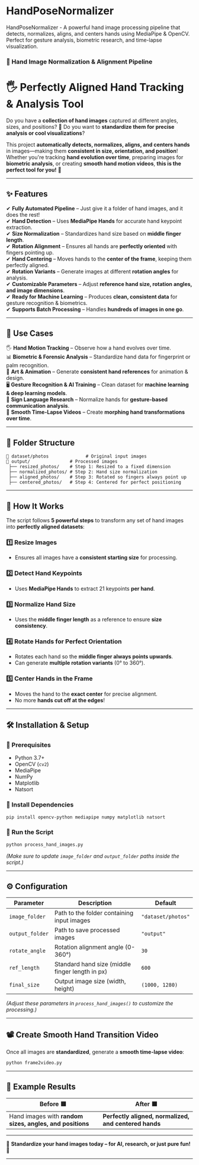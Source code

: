 # HandPoseNormalizer
HandPoseNormalizer - A powerful hand image processing pipeline that detects, normalizes, aligns, and centers hands using MediaPipe &amp; OpenCV. Perfect for gesture analysis, biometric research, and time-lapse visualization.

### **🚀 Hand Image Normalization & Alignment Pipeline**
# 🖐️ **Perfectly Aligned Hand Tracking & Analysis Tool**  

Do you have a **collection of hand images** captured at different angles, sizes, and positions? 📸 Do you want to **standardize them for precise analysis or cool visualizations**?  

This project **automatically detects, normalizes, aligns, and centers hands** in images—making them **consistent in size, orientation, and position**! Whether you're tracking **hand evolution over time**, preparing images for **biometric analysis**, or creating **smooth hand motion videos**, **this is the perfect tool for you!** 🎯  

---

## **✨ Features**
✔ **Fully Automated Pipeline** – Just give it a folder of hand images, and it does the rest!  
✔ **Hand Detection** – Uses **MediaPipe Hands** for accurate hand keypoint extraction.  
✔ **Size Normalization** – Standardizes hand size based on **middle finger length**.  
✔ **Rotation Alignment** – Ensures all hands are **perfectly oriented** with fingers pointing up.  
✔ **Hand Centering** – Moves hands to the **center of the frame**, keeping them perfectly aligned.  
✔ **Rotation Variants** – Generate images at different **rotation angles** for analysis.  
✔ **Customizable Parameters** – Adjust **reference hand size, rotation angles, and image dimensions**.  
✔ **Ready for Machine Learning** – Produces **clean, consistent data** for gesture recognition & biometrics.  
✔ **Supports Batch Processing** – Handles **hundreds of images in one go**.  

---

## **🔬 Use Cases**
🖐️ **Hand Motion Tracking** – Observe how a hand evolves over time.  
📊 **Biometric & Forensic Analysis** – Standardize hand data for fingerprint or palm recognition.  
🎨 **Art & Animation** – Generate **consistent hand references** for animation & design.  
🖥️ **Gesture Recognition & AI Training** – Clean dataset for **machine learning & deep learning models**.  
📱 **Sign Language Research** – Normalize hands for **gesture-based communication analysis**.  
🎥 **Smooth Time-Lapse Videos** – Create **morphing hand transformations over time**.  

---

## **📂 Folder Structure**
```
📁 dataset/photos              # Original input images  
📁 output/               # Processed images  
 ├── resized_photos/    # Step 1: Resized to a fixed dimension  
 ├── normalized_photos/ # Step 2: Hand size normalization  
 ├── aligned_photos/    # Step 3: Rotated so fingers always point up  
 ├── centered_photos/   # Step 4: Centered for perfect positioning  
```

---

## **🚀 How It Works**
The script follows **5 powerful steps** to transform any set of hand images into **perfectly aligned datasets**:  

### **1️⃣ Resize Images**
- Ensures all images have a **consistent starting size** for processing.  

### **2️⃣ Detect Hand Keypoints**
- Uses **MediaPipe Hands** to extract 21 keypoints **per hand**.  

### **3️⃣ Normalize Hand Size**
- Uses the **middle finger length** as a reference to ensure **size consistency**.  

### **4️⃣ Rotate Hands for Perfect Orientation**
- Rotates each hand so the **middle finger always points upwards**.  
- Can generate **multiple rotation variants** (0° to 360°).  

### **5️⃣ Center Hands in the Frame**
- Moves the hand to the **exact center** for precise alignment.  
- No more **hands cut off at the edges**!  

---

## **🛠 Installation & Setup**
### **📌 Prerequisites**
- Python 3.7+
- OpenCV (`cv2`)
- MediaPipe
- NumPy
- Matplotlib
- Natsort

### **📌 Install Dependencies**
```bash
pip install opencv-python mediapipe numpy matplotlib natsort
```

### **📌 Run the Script**
```bash
python process_hand_images.py
```
*(Make sure to update `image_folder` and `output_folder` paths inside the script.)*  

---

## **⚙ Configuration**
| Parameter        | Description                                      | Default |
|-----------------|--------------------------------------------------|---------|
| `image_folder`  | Path to the folder containing input images       | `"dataset/photos"` |
| `output_folder` | Path to save processed images                    | `"output"` |
| `rotate_angle`  | Rotation alignment angle (0-360°)                | `30` |
| `ref_length`    | Standard hand size (middle finger length in px) | `600` |
| `final_size`    | Output image size (width, height)                | `(1000, 1280)` |

*(Adjust these parameters in `process_hand_images()` to customize the processing.)*

---

## **📽️ Create Smooth Hand Transition Video**
Once all images are **standardized**, generate a **smooth time-lapse video**:
```bash
python frame2video.py
```

---

## **🌟 Example Results**
| **Before** 🟥 | **After** 🟩 |
|--------------|--------------|
| Hand images with **random sizes, angles, and positions** | **Perfectly aligned, normalized, and centered hands** |


---

🚀 **Standardize your hand images today – for AI, research, or just pure fun!** 🚀  

---
